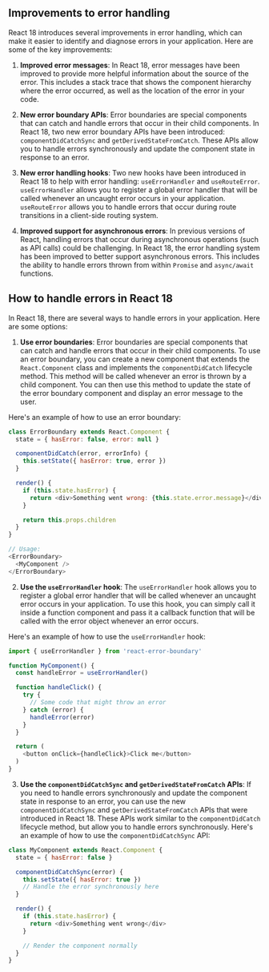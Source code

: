## Improvements to error handling
React 18 introduces several improvements in error handling, which can make it easier to identify and diagnose errors in your application. Here are some of the key improvements:

1. **Improved error messages**: In React 18, error messages have been improved to provide more helpful information about the source of the error. This includes a stack trace that shows the component hierarchy where the error occurred, as well as the location of the error in your code.

2. **New error boundary APIs**: Error boundaries are special components that can catch and handle errors that occur in their child components. In React 18, two new error boundary APIs have been introduced: `componentDidCatchSync` and `getDerivedStateFromCatch`. These APIs allow you to handle errors synchronously and update the component state in response to an error.

3. **New error handling hooks**: Two new hooks have been introduced in React 18 to help with error handling: `useErrorHandler` and `useRouteError`. `useErrorHandler` allows you to register a global error handler that will be called whenever an uncaught error occurs in your application. `useRouteError` allows you to handle errors that occur during route transitions in a client-side routing system.

4. **Improved support for asynchronous errors**: In previous versions of React, handling errors that occur during asynchronous operations (such as API calls) could be challenging. In React 18, the error handling system has been improved to better support asynchronous errors. This includes the ability to handle errors thrown from within `Promise` and `async/await` functions.



## How to handle errors in React 18

In React 18, there are several ways to handle errors in your application. Here are some options:

1. **Use error boundaries**: Error boundaries are special components that can catch and handle errors that occur in their child components. To use an error boundary, you can create a new component that extends the `React.Component` class and implements the `componentDidCatch` lifecycle method. This method will be called whenever an error is thrown by a child component. You can then use this method to update the state of the error boundary component and display an error message to the user.

Here's an example of how to use an error boundary:

```javascript
class ErrorBoundary extends React.Component {
  state = { hasError: false, error: null }

  componentDidCatch(error, errorInfo) {
    this.setState({ hasError: true, error })
  }

  render() {
    if (this.state.hasError) {
      return <div>Something went wrong: {this.state.error.message}</div>
    }

    return this.props.children
  }
}

// Usage:
<ErrorBoundary>
  <MyComponent />
</ErrorBoundary>
```

2. **Use the `useErrorHandler` hook**: The `useErrorHandler` hook allows you to register a global error handler that will be called whenever an uncaught error occurs in your application. To use this hook, you can simply call it inside a function component and pass it a callback function that will be called with the error object whenever an error occurs.

Here's an example of how to use the `useErrorHandler` hook: 

```javascript
import { useErrorHandler } from 'react-error-boundary'

function MyComponent() {
  const handleError = useErrorHandler()

  function handleClick() {
    try {
      // Some code that might throw an error
    } catch (error) {
      handleError(error)
    }
  }

  return (
    <button onClick={handleClick}>Click me</button>
  )
}
```

3. **Use the `componentDidCatchSync` and `getDerivedStateFromCatch` APIs**: If you need to handle errors synchronously and update the component state in response to an error, you can use the new `componentDidCatchSync` and `getDerivedStateFromCatch` APIs that were introduced in React 18. These APIs work similar to the `componentDidCatch` lifecycle method, but allow you to handle errors synchronously.
Here's an example of how to use the `componentDidCatchSync` API:

```javascript
class MyComponent extends React.Component {
  state = { hasError: false }

  componentDidCatchSync(error) {
    this.setState({ hasError: true })
    // Handle the error synchronously here
  }

  render() {
    if (this.state.hasError) {
      return <div>Something went wrong</div>
    }

    // Render the component normally
  }
}
```